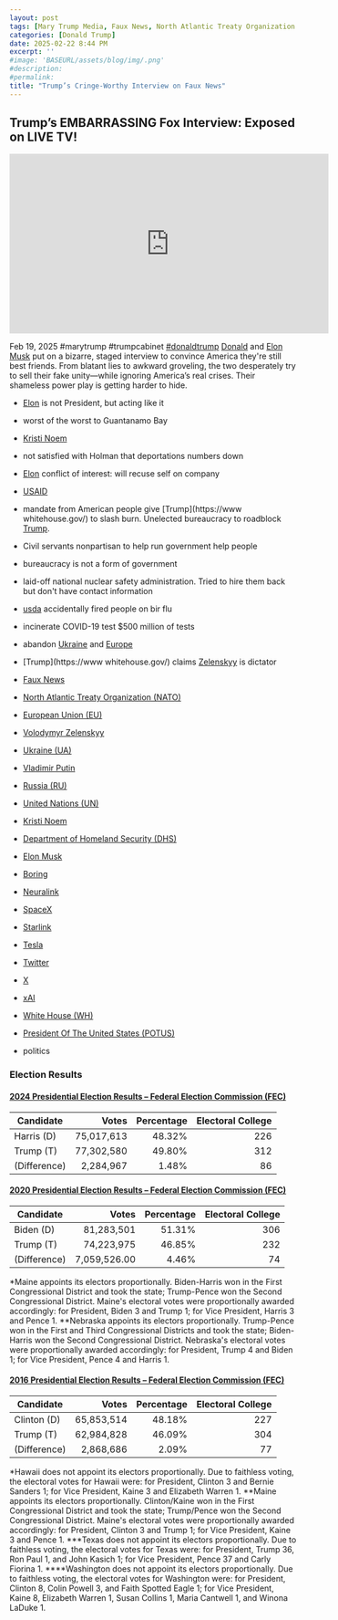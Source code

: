 ```yaml
---
layout: post
tags: [Mary Trump Media, Faux News, North Atlantic Treaty Organization (NATO), European Union (EU), Volodymyr Zelenskyy, Ukraine (UA), Vladimir Putin, Russia (RU), United Nations (UN), Kristi Noem, Department of Homeland Security (DHS), Elon Musk, Boring, Neuralink, SpaceX, Starlink, Tesla, Twitter, X, xAI, White House (WH), President Of The United States (POTUS), politics]
categories: [Donald Trump]
date: 2025-02-22 8:44 PM
excerpt: ''
#image: 'BASEURL/assets/blog/img/.png'
#description:
#permalink:
title: "Trump’s Cringe-Worthy Interview on Faux News"
---
```



## Trump’s EMBARRASSING Fox Interview: Exposed on LIVE TV!

<iframe width="560" height="315" src="https://www.youtube.com/embed/Ju0Cx9u43ng?si=95SH-XApMUOp3dX-" title="YouTube video player" frameborder="0" allow="accelerometer; autoplay; clipboard-write; encrypted-media; gyroscope; picture-in-picture; web-share" referrerpolicy="strict-origin-when-cross-origin" allowfullscreen></iframe>

Feb 19, 2025  #marytrump #trumpcabinet [#donaldtrump](https://www.whitehouse.gov/)
[Donald](https://www.whitehouse.gov/) and [Elon Musk](https://x.com/elonmusk/) put on a bizarre, staged interview to convince America they're still best friends. From blatant lies to awkward groveling, the two desperately try to sell their fake unity—while ignoring America’s real crises. Their shameless power play is getting harder to hide.

- [Elon](https://x.com/elonmusk/) is not President, but acting like it
- worst of the worst to Guantanamo Bay 
- [Kristi Noem](https://www.dhs.gov/person/kristi-noe)
- not satisfied with Holman that deportations numbers down 
- [Elon](https://x.com/elonmusk/) conflict of interest: will recuse self on company
- [USAID](https://www.usaid.gov/)
- mandate from American people give [Trump](https://www whitehouse.gov/) to slash burn. Unelected bureaucracy to roadblock [Trump](https://www.whitehouse.gov/). 
- Civil servants nonpartisan to help run government help people 
- bureaucracy is not a form of government 
- laid-off national nuclear safety administration. Tried to hire them back but don't have contact information 
- [usda](https://www.usda.gov/) accidentally fired people on bir flu
- incinerate COVID-19 test $500 million of tests
- abandon [Ukraine](https://www..gov.ua/) and [Europe](https://commission.europa.eu/) 
- [Trump](https://www whitehouse.gov/) claims [Zelenskyy](https://www.president.gov.ua/) is dictator

- [Faux News](https://www.foxnews.com/)
- [North Atlantic Treaty Organization (NATO)](https://www.nato.int/)
- [European Union (EU)](https://commission.europa.eu/)
- [Volodymyr Zelenskyy](https://www.president.gov.ua/)
- [Ukraine (UA)](https://www..gov.ua/)
- [Vladimir Putin](http://kremlin.ru/)
- [Russia (RU)](http://government.ru/)
- [United Nations (UN)](https://www.un.org/)
- [Kristi Noem](https://www.dhs.gov/person/kristi-noe)
- [Department of Homeland Security (DHS)](https://www.dhs.gov/)
- [Elon Musk](https://x.com/elonmusk/)
- [Boring](https://www.boringcompany.com/)
- [Neuralink](https://neuralink.com/)
- [SpaceX](https://www.spacex.com/)
- [Starlink](https://www.starlink.com/)
- [Tesla](https://www.tesla.com/)
- [Twitter](https://twitter.com/)
- [ X ](https://x.com/)
- [xAI](https://x.ai/)
- [White House (WH)](https://www.whitehouse.gov/)
- [President Of The United States (POTUS)](https://www.whitehouse.gov/)
- politics

### Election Results

#### [2024 Presidential Election Results – Federal Election Commission (FEC)](https://www.fec.gov/resources/cms-content/documents/2024presgeresults.pdf)

| Candidate | Votes | Percentage | Electoral College |
|---|--:|---:|---:|
| Harris (D) | 75,017,613 | 48.32% | 226 |
| Trump (T) | 77,302,580 | 49.80% | 312 |
| (Difference) | 2,284,967 | 1.48% | 86 |


#### [2020 Presidential Election Results – Federal Election Commission (FEC)](https://www.fec.gov/resources/cms-content/documents/federalelections2020.pdf)

| Candidate | Votes | Percentage | Electoral College |
|---|--:|---:|---:|
| Biden (D) | 81,283,501 | 51.31% | 306 |
| Trump (T) | 74,223,975 | 46.85% | 232 |
| (Difference) | 7,059,526.00 | 4.46% | 74 |

*Maine appoints its electors proportionally. Biden-Harris won in the First Congressional District and took the state; Trump-Pence won the Second Congressional District. Maine's electoral votes were proportionally awarded accordingly: for President, Biden 3 and Trump 1; for Vice President, Harris 3 and Pence 1.
**Nebraska appoints its electors proportionally. Trump-Pence won in the First and Third Congressional Districts and took the state; Biden-Harris won the Second Congressional District. Nebraska's electoral votes were proportionally awarded accordingly: for President, Trump 4 and Biden 1; for Vice President, Pence 4 and Harris 1.

#### [2016 Presidential Election Results – Federal Election Commission (FEC)](https://www.fec.gov/resources/cms-content/documents/federalelections2020.pdf)

| Candidate | Votes | Percentage | Electoral College |
|---|--:|---:|---:|
| Clinton (D) | 65,853,514 | 48.18% | 227 |
| Trump (T) | 62,984,828 | 46.09% | 304 |
| (Difference) | 2,868,686 | 2.09% | 77 |

*Hawaii does not appoint its electors proportionally. Due to faithless voting, the electoral votes for Hawaii were: for President, Clinton 3 and Bernie Sanders 1; for Vice President, Kaine 3 and Elizabeth Warren 1.
  **Maine appoints its electors proportionally. Clinton/Kaine won in the First Congressional District and took the state; Trump/Pence won the Second Congressional District. Maine's electoral votes were proportionally awarded accordingly: for President, Clinton 3 and Trump 1; for Vice President, Kaine 3 and Pence 1.
 ***Texas does not appoint its electors proportionally. Due to faithless voting, the electoral votes for Texas were: for President, Trump 36, Ron Paul 1, and John Kasich 1; for Vice President, Pence 37 and Carly Fiorina 1.
****Washington does not appoint its electors proportionally. Due to faithless voting, the electoral votes for Washington were: for President, Clinton 8, Colin Powell 3, and Faith Spotted Eagle 1; for Vice President, Kaine 8, Elizabeth Warren 1, Susan Collins 1, Maria Cantwell 1, and Winona LaDuke 1.

